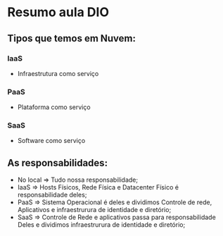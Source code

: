 # Resumo aula DIO

## Tipos que temos em Nuvem:
### IaaS
- Infraestrutura como serviço
### PaaS
- Plataforma como serviço 
### SaaS
- Software como serviço 

## As responsabilidades:
- No local => Tudo nossa responsabilidade;
- IaaS => Hosts Físicos, Rede Física e Datacenter Físico é 
responsabilidade deles;
- PaaS => Sistema Operacional é deles e dividimos Controle de rede,
Aplicativos e infraestrurura de identidade e diretório;
- SaaS => Controle de Rede e aplicativos passa para responsabilidade
Deles e dividimos infraestrurura de identidade e diretório;
